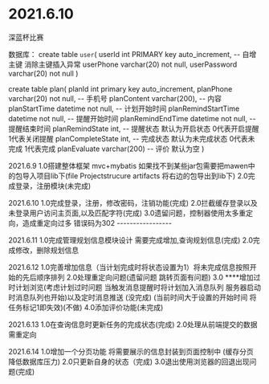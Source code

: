 # 2021.6.10
深蓝杯比赛

数据库：
create table `user`(
userId int PRIMARY key auto_increment, -- 自增主键 消除主键插入异常
userPhone varchar(20) not null,
userPassword varchar(20) not null
)

create table plan(
planId int primary key auto_increment,
planPhone varchar(20) not null, -- 手机号
planContent varchar(200), -- 内容
planStartTime datetime not null,  -- 计划开始时间
planRemindStartTime datetime not null, -- 提醒开始时间
planRemindEndTime datetime not null, -- 提醒结束时间
planRemindState int, -- 提醒状态 默认为开启状态 0代表开启提醒 1代表关闭提醒
planCompleteState int, -- 完成状态 默认为未完成状态 0代表未完成 1代表完成
planEvaluate varchar(200) -- 评价 默认为空
)

2021.6.9
1.0搭建整体框架 mvc+mybatis 如果找不到某些jar包需要把mawen中的包导入项目lib下(file Projectstrucure artifacts 将右边的包导出到lib下)
2.0完成登录，注册模块(未完成)

2021.6.10
1.0完成登录，注册，修改密码，注销功能(完成)
2.0拦截缓存登录以及未登录用户访问主页面,以及匹配字符(完成)
3.0遗留问题，控制器使用太多重定向，造成重定向过多 错误码为302 -----------------

2021.6.11
1.0完成管理规划信息模块设计 需要完成增加,查询规划信息(完成)
2.0完成修改，删除规划信息

2021.6.12
1.0完善增加信息（当计划完成时将状态设置为1）将未完成信息按照开始的先后顺序排列
2.0处理重定向问题(遗留问题 跳转页面有问题)
3.0 ****增加过时计划浏览(考虑计划过时问题 当触发消息提醒时将计划加入消息队列 服务器启动时消息队列也开始)以及定时消息推送 (没完成)
(当前时间大于设置的开始时间 将任务标记1即失效)(不做)
4.0添加评价功能(未完成)

2021.6.13
1.0在查询信息时更新任务的完成状态(完成)
2.0处理从前端提交的数据需重定向

2021.6.14
1.0增加一个分页功能 将需要展示的信息封装到页面控制中 (缓存分页 降低数据库压力)
2.0只更新自身的状态（完成)
3.0退出使用浏览器的回退出现问题(完成)
